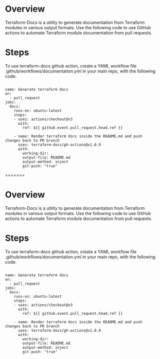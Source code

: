 # Overview
Terraform-Docs is a utility to generate documentation from Terraform modules in various output formats. Use the following code to use GitHub actions to automate Terraform module documentation from pull requests. 

# Steps
To use terraform-docs github action, create a YAML workflow file .github/workflows/documentation.yml in your main repo, with the following code:

```

name: Generate terraform docs
on:
  - pull_request
jobs:
  docs:
    runs-on: ubuntu-latest
    steps:
    - uses: actions/checkout@v3
      with:
        ref: ${{ github.event.pull_request.head.ref }}

    - name: Render terraform docs inside the README.md and push changes back to PR branch
      uses: terraform-docs/gh-actions@v1.0.0
      with:
        working-dir: .
        output-file: README.md
        output-method: inject
        git-push: "true"

```
=======
# Overview
Terraform-Docs is a utility to generate documentation from Terraform modules in various output formats. Use the following code to use GitHub actions to automate Terraform module documentation from pull requests. 

# Steps
To use terraform-docs github action, create a YAML workflow file .github/workflows/documentation.yml in your main repo, with the following code:

```

name: Generate terraform docs
on:
  - pull_request
jobs:
  docs:
    runs-on: ubuntu-latest
    steps:
    - uses: actions/checkout@v3
      with:
        ref: ${{ github.event.pull_request.head.ref }}

    - name: Render terraform docs inside the README.md and push changes back to PR branch
      uses: terraform-docs/gh-actions@v1.0.0
      with:
        working-dir: .
        output-file: README.md
        output-method: inject
        git-push: "true"

```

